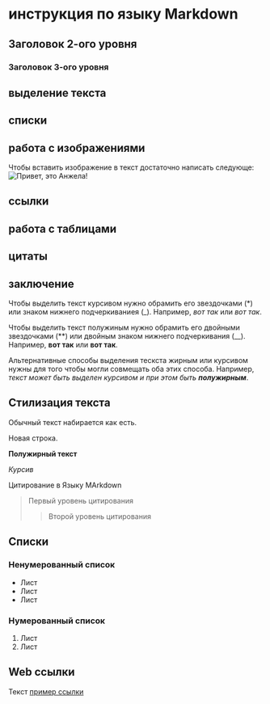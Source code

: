 # инструкция по языку Markdown

## Заголовок 2-ого уровня

### Заголовок 3-ого уровня




## выделение текста

## списки

## работа с изображениями

Чтобы вставить изображение в текст достаточно написать следующе:
![Привет, это Анжела!](Photo_Rezume.jpg)


## ссылки

## работа с таблицами

## цитаты

## заключение


Чтобы выделить текст курсивом нужно обрамить его звездочками (*) или знаком нижнего подчеркиваниея (_). Например, *вот так* или _вот так_.

Чтобы выделить текст полужиным нужно обрамить его двойными звездочками (**) или двойным знаком нижнего подчеркивания (__). Например, **вот так** или __вот так__.

Альтернативные способы выделения тескста жирным или курсивом нужны для того чтобы могли совмещать оба этих способа. Например, _текст может быть выделен курсивом и при этом быть **полужирным**_.

## Стилизация текста
Обычный текст набирается как есть.

  Новая строка.

  **Полужирный текст**

  *Курсив*

Цитирование в Языку MArkdown
> Первый уровень цитирования
>> Второй уровень цитирования

## Списки
### Ненумерованный список
* Лист
* Лист
* Лист

### Нумерованный список
1. Лист
2. Лист

## Web ссылки
Текст [пример ссылки](http.example.com "Всплывающая подсказка")
